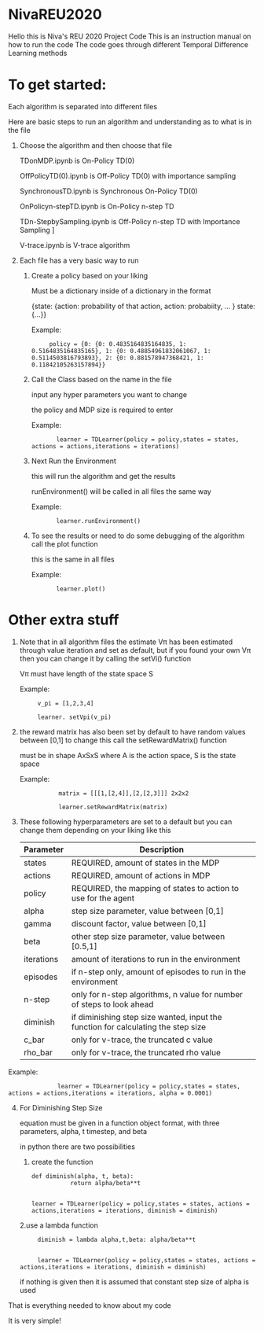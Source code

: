 # NivaREU2020

Hello this is Niva's REU 2020 Project Code
This is an instruction manual on how to run the code
The code goes through different Temporal Difference Learning methods



# To get started:
Each algorithm is separated into different files

Here are basic steps to run an algorithm and understanding as to what is in the file

1. Choose the algorithm and then choose that file

      TDonMDP.ipynb is On-Policy TD(0)
  
      OffPolicyTD(0).ipynb is Off-Policy TD(0) with importance sampling
  
      SynchronousTD.ipynb is Synchronous On-Policy TD(0)
  
      OnPolicyn-stepTD.ipynb is On-Policy n-step TD
  
      TDn-StepbySampling.ipynb is Off-Policy n-step TD with Importance Sampling ]
  
      V-trace.ipynb is V-trace algorithm
      
      
2. Each file has a very basic way to run
    
    1. Create a policy based on your liking
    
        Must be a dictionary inside of a dictionary in the format
    
        {state: {action: probability of that action, action: probabiity, ... } state:{...}}
        
        Example: 
        
                policy = {0: {0: 0.4835164835164835, 1: 0.5164835164835165}, 1: {0: 0.48854961832061067, 1: 0.5114503816793893}, 2: {0: 0.881578947368421, 1: 0.11842105263157894}}
    
    2. Call the Class based on the name in the file
    
       input any hyper parameters you want to change
    
       the policy and MDP size is required to enter
       
       Example:
    
                  learner = TDLearner(policy = policy,states = states, actions = actions,iterations = iterations)
    
    3. Next Run the Environment
           
       this will run the algorithm and get the results
       
       runEnvironment() will be called in all files the same way
       
       Example: 
       
                  learner.runEnvironment()
       
       
    4. To see the results or need to do some debugging of the algorithm call the plot function
        
       this is the same in all files
       
       Example:
       
                  learner.plot()
       
       
# Other extra stuff 
 
1. Note that in all algorithm files the estimate Vπ has been estimated through value iteration and set as default, but if you found your own Vπ then you can change it by calling the setVi() function
 
   Vπ must have length of the state space S
 
   Example: 

            v_pi = [1,2,3,4]

            learner. setVpi(v_pi)
         
2. the reward matrix has also been set by default to have random values between [0,1] to change this call the setRewardMatrix() function
    
   must be in shape AxSxS where A is the action space, S is the state space
       
   Example:
       
                  matrix = [[[1,[2,4]],[2,[2,3]]] 2x2x2
       
                  learner.setRewardMatrix(matrix)
       
 3. These following hyperparameters are set to a default but you can change them depending on your liking like this
 
       | Parameter | Description |
       | ------------- | ------------- |
       | states | REQUIRED, amount of states in the MDP |
       | actions | REQUIRED, amount of actions in MDP|
       | policy | REQUIRED, the mapping of states to action to use for the agent|
       | alpha | step size parameter, value between [0,1]  |
       | gamma | discount factor, value between [0,1]  |
       | beta | other step size parameter, value between [0.5,1]  |
       | iterations | amount of iterations to run in the environment |
       | episodes | if n-step only, amount of episodes to run in the environment |
       | n-step | only for n-step algorithms, n value for number of steps to look ahead |
       | diminish | if diminishing step size wanted, input the function for calculating the step size|
       | c_bar | only for v-trace, the truncated c value |
       | rho_bar | only for v-trace, the truncated rho value 
       
     
   Example:
                  
                  learner = TDLearner(policy = policy,states = states, actions = actions,iterations = iterations, alpha = 0.0001)
                  
              
    
4. For Diminishing Step Size
      
      equation must be given in a function object format, with three parameters, alpha, t timestep, and beta
      
      in python there are two possibilities
      
      
      1. create the function
      
      
             def diminish(alpha, t, beta):
                        return alpha/beta**t
                        
                        
             learner = TDLearner(policy = policy,states = states, actions = actions,iterations = iterations, diminish = diminish)  
      
      2.use a lambda function
      
      
      
            diminish = lambda alpha,t,beta: alpha/beta**t
            
            
            learner = TDLearner(policy = policy,states = states, actions = actions,iterations = iterations, diminish = diminish) 
            
            
      if nothing is given then it is assumed that constant step size of alpha is used
      
      
      
      
 That is everything needed to know about my code
 
 It is very simple! 
 
            
      
            
    
    
    
    
    
